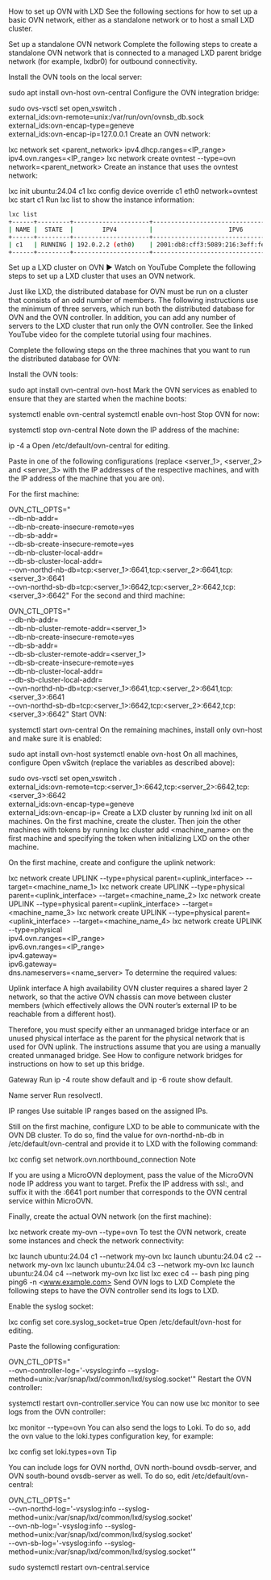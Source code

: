 # **[](https://documentation.ubuntu.com/lxd/stable-5.21/howto/network_ovn_setup/)**

How to set up OVN with LXD
See the following sections for how to set up a basic OVN network, either as a standalone network or to host a small LXD cluster.

Set up a standalone OVN network
Complete the following steps to create a standalone OVN network that is connected to a managed LXD parent bridge network (for example, lxdbr0) for outbound connectivity.

Install the OVN tools on the local server:

sudo apt install ovn-host ovn-central
Configure the OVN integration bridge:

sudo ovs-vsctl set open_vswitch . \
   external_ids:ovn-remote=unix:/var/run/ovn/ovnsb_db.sock \
   external_ids:ovn-encap-type=geneve \
   external_ids:ovn-encap-ip=127.0.0.1
Create an OVN network:

lxc network set <parent_network> ipv4.dhcp.ranges=<IP_range> ipv4.ovn.ranges=<IP_range>
lxc network create ovntest --type=ovn network=<parent_network>
Create an instance that uses the ovntest network:

lxc init ubuntu:24.04 c1
lxc config device override c1 eth0 network=ovntest
lxc start c1
Run lxc list to show the instance information:

```bash
lxc list
+------+---------+---------------------+----------------------------------------------+-----------+-----------+
| NAME |  STATE  |        IPV4         |                     IPV6                     |   TYPE    | SNAPSHOTS |
+------+---------+---------------------+----------------------------------------------+-----------+-----------+
| c1   | RUNNING | 192.0.2.2 (eth0)    | 2001:db8:cff3:5089:216:3eff:fef0:549f (eth0) | CONTAINER | 0         |
+------+---------+---------------------+----------------------------------------------+-----------+-----------+
```

Set up a LXD cluster on OVN
▶
Watch on YouTube
Complete the following steps to set up a LXD cluster that uses an OVN network.

Just like LXD, the distributed database for OVN must be run on a cluster that consists of an odd number of members. The following instructions use the minimum of three servers, which run both the distributed database for OVN and the OVN controller. In addition, you can add any number of servers to the LXD cluster that run only the OVN controller. See the linked YouTube video for the complete tutorial using four machines.

Complete the following steps on the three machines that you want to run the distributed database for OVN:

Install the OVN tools:

sudo apt install ovn-central ovn-host
Mark the OVN services as enabled to ensure that they are started when the machine boots:

 systemctl enable ovn-central
 systemctl enable ovn-host
Stop OVN for now:

systemctl stop ovn-central
Note down the IP address of the machine:

ip -4 a
Open /etc/default/ovn-central for editing.

Paste in one of the following configurations (replace <server_1>, <server_2> and <server_3> with the IP addresses of the respective machines, and <local> with the IP address of the machine that you are on).

For the first machine:

OVN_CTL_OPTS=" \
     --db-nb-addr=<local> \
     --db-nb-create-insecure-remote=yes \
     --db-sb-addr=<local> \
     --db-sb-create-insecure-remote=yes \
     --db-nb-cluster-local-addr=<local> \
     --db-sb-cluster-local-addr=<local> \
     --ovn-northd-nb-db=tcp:<server_1>:6641,tcp:<server_2>:6641,tcp:<server_3>:6641 \
     --ovn-northd-sb-db=tcp:<server_1>:6642,tcp:<server_2>:6642,tcp:<server_3>:6642"
For the second and third machine:

OVN_CTL_OPTS=" \
      --db-nb-addr=<local> \
     --db-nb-cluster-remote-addr=<server_1> \
     --db-nb-create-insecure-remote=yes \
     --db-sb-addr=<local> \
     --db-sb-cluster-remote-addr=<server_1> \
     --db-sb-create-insecure-remote=yes \
     --db-nb-cluster-local-addr=<local> \
     --db-sb-cluster-local-addr=<local> \
     --ovn-northd-nb-db=tcp:<server_1>:6641,tcp:<server_2>:6641,tcp:<server_3>:6641 \
     --ovn-northd-sb-db=tcp:<server_1>:6642,tcp:<server_2>:6642,tcp:<server_3>:6642"
Start OVN:

systemctl start ovn-central
On the remaining machines, install only ovn-host and make sure it is enabled:

sudo apt install ovn-host
systemctl enable ovn-host
On all machines, configure Open vSwitch (replace the variables as described above):

sudo ovs-vsctl set open_vswitch . \
   external_ids:ovn-remote=tcp:<server_1>:6642,tcp:<server_2>:6642,tcp:<server_3>:6642 \
   external_ids:ovn-encap-type=geneve \
   external_ids:ovn-encap-ip=<local>
Create a LXD cluster by running lxd init on all machines. On the first machine, create the cluster. Then join the other machines with tokens by running lxc cluster add <machine_name> on the first machine and specifying the token when initializing LXD on the other machine.

On the first machine, create and configure the uplink network:

lxc network create UPLINK --type=physical parent=<uplink_interface> --target=<machine_name_1>
lxc network create UPLINK --type=physical parent=<uplink_interface> --target=<machine_name_2>
lxc network create UPLINK --type=physical parent=<uplink_interface> --target=<machine_name_3>
lxc network create UPLINK --type=physical parent=<uplink_interface> --target=<machine_name_4>
lxc network create UPLINK --type=physical \
   ipv4.ovn.ranges=<IP_range> \
   ipv6.ovn.ranges=<IP_range> \
   ipv4.gateway=<gateway> \
   ipv6.gateway=<gateway> \
   dns.nameservers=<name_server>
To determine the required values:

Uplink interface
A high availability OVN cluster requires a shared layer 2 network, so that the active OVN chassis can move between cluster members (which effectively allows the OVN router’s external IP to be reachable from a different host).

Therefore, you must specify either an unmanaged bridge interface or an unused physical interface as the parent for the physical network that is used for OVN uplink. The instructions assume that you are using a manually created unmanaged bridge. See How to configure network bridges for instructions on how to set up this bridge.

Gateway
Run ip -4 route show default and ip -6 route show default.

Name server
Run resolvectl.

IP ranges
Use suitable IP ranges based on the assigned IPs.

Still on the first machine, configure LXD to be able to communicate with the OVN DB cluster. To do so, find the value for ovn-northd-nb-db in /etc/default/ovn-central and provide it to LXD with the following command:

lxc config set network.ovn.northbound_connection <ovn-northd-nb-db>
Note

If you are using a MicroOVN deployment, pass the value of the MicroOVN node IP address you want to target. Prefix the IP address with ssl:, and suffix it with the :6641 port number that corresponds to the OVN central service within MicroOVN.

Finally, create the actual OVN network (on the first machine):

lxc network create my-ovn --type=ovn
To test the OVN network, create some instances and check the network connectivity:

lxc launch ubuntu:24.04 c1 --network my-ovn
lxc launch ubuntu:24.04 c2 --network my-ovn
lxc launch ubuntu:24.04 c3 --network my-ovn
lxc launch ubuntu:24.04 c4 --network my-ovn
lxc list
lxc exec c4 -- bash
ping <IP of c1>
ping <nameserver>
ping6 -n <www.example.com>
Send OVN logs to LXD
Complete the following steps to have the OVN controller send its logs to LXD.

Enable the syslog socket:

lxc config set core.syslog_socket=true
Open /etc/default/ovn-host for editing.

Paste the following configuration:

OVN_CTL_OPTS=" \
       --ovn-controller-log='-vsyslog:info --syslog-method=unix:/var/snap/lxd/common/lxd/syslog.socket'"
Restart the OVN controller:

systemctl restart ovn-controller.service
You can now use lxc monitor to see logs from the OVN controller:

lxc monitor --type=ovn
You can also send the logs to Loki. To do so, add the ovn value to the loki.types configuration key, for example:

lxc config set loki.types=ovn
Tip

You can include logs for OVN northd, OVN north-bound ovsdb-server, and OVN south-bound ovsdb-server as well. To do so, edit /etc/default/ovn-central:

OVN_CTL_OPTS=" \
   --ovn-northd-log='-vsyslog:info --syslog-method=unix:/var/snap/lxd/common/lxd/syslog.socket' \
   --ovn-nb-log='-vsyslog:info --syslog-method=unix:/var/snap/lxd/common/lxd/syslog.socket' \
   --ovn-sb-log='-vsyslog:info --syslog-method=unix:/var/snap/lxd/common/lxd/syslog.socket'"

sudo systemctl restart ovn-central.service
